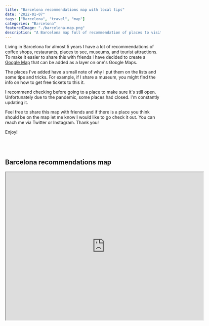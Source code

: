 ```yaml
---
title: "Barcelona recommendations map with local tips"
date: "2022-01-07"
tags: ["Barcelona", "travel", "map"]
categories: "Barcelona"
featuredImage: "./barcelona-map.png"
description: "A Barcelona map full of recommendation of places to visit, museums, coffee shops, restaurants and touristic attractions currated by a local."
---
```


Living in Barcelona for almost 5 years I have a lot of recommendations of coffee shops, restaurants, places to see, museums, and tourist attractions. To make it easier to share this with friends I have decided to create a <a  class="articleLink" href="https://www.google.com/maps/d/viewer?mid=1_AbMYdBiQDeHYSW9ipuHl0lMhoClA0F0&usp=sharing">Google Map</a> that can be added as a layer on one's Google Maps.

The places I've added have a small note of why I put them on the lists and some tips and tricks. For example, if I share a museum, you might find the info on how to get free tickets to this it.

I recommend checking before going to a place to make sure it's still open. Unfortunately due to the pandemic, some places had closed. I'm constantly updating it.

Feel free to share this map with friends and if there is a place you think should be on the map let me know I would like to go check it out. You can reach me via Twitter or Instagram. Thank you!

Enjoy!

<br/>
<br/>

## Barcelona recommendations map

<div class="embed-responsive embed-responsive-4by3">
<iframe src="https://www.google.com/maps/d/u/0/embed?mid=1_AbMYdBiQDeHYSW9ipuHl0lMhoClA0F0&ehbc=2E312F&zoom=5&ll=41.39877391979456%2C2.1685822227257257&z=13" width="640" height="480"></iframe>
</div>

